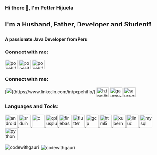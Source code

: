 ### Hi there 👋, I'm Petter Hijuela

## I'm a Husband, Father, Developer and Student:exclamation:

#### A passionate Java Developer from Peru

### Connect with me:

[<img align="center" src="https://cdn.jsdelivr.net/npm/simple-icons@3.0.1/icons/linkedin.svg" alt="popehiflo-linkedin" height="30" width="40" />](https://www.linkedin.com/in/popehiflo/)
[<img align="center" src="https://cdn.jsdelivr.net/npm/simple-icons@3.0.1/icons/microsoftoutlook.svg" alt="popehiflo-outlook" height="30" width="40" />](poolpetterhijue@hotmail.com)
[<img align="center" src="https://cdn.jsdelivr.net/npm/simple-icons@3.0.1/icons/twitter.svg" alt="popehiflo-twitter" height="30" width="40" />](https://twitter.com/popehiflo)

<!--
**popehiflo/popehiflo** is a ✨ _special_ ✨ repository because its `README.md` (this file) appears on your GitHub profile.

Here are some ideas to get you started:

- 🔭 I’m currently working on ...
- 🌱 I’m currently learning ...
- 👯 I’m looking to collaborate on ...
- 🤔 I’m looking for help with ...
- 💬 Ask me about ...
- 📫 How to reach me: ...
- 😄 Pronouns: ...
- ⚡ Fun fact: ...
-->

<h3 align="left">Connect with me:</h3>
<p align="left">
[<img src="https://img.shields.io/badge/LinkedIn-0077B5?style=for-the-badge&logo=linkedin&logoColor=white"/>](https://www.linkedin.com/in/popehiflo/)
<a href="https://twitter.com/https://twitter.com/sauravraa" target="blank"><img align="center" src="https://cdn.jsdelivr.net/npm/simple-icons@3.0.1/icons/twitter.svg" alt="https://twitter.com/sauravraa" height="30" width="40" /></a>
<a href="https://linkedin.com/in/gaurav-pandey-a5b884131" target="blank"><img align="center" src="https://cdn.jsdelivr.net/npm/simple-icons@3.0.1/icons/linkedin.svg" alt="gaurav-pandey-a5b884131" height="30" width="40" /></a>
<a href="https://instagram.com/sauravraa" target="blank"><img align="center" src="https://cdn.jsdelivr.net/npm/simple-icons@3.0.1/icons/instagram.svg" alt="sauravraa" height="30" width="40" /></a>
</p>

<h3 align="left">Languages and Tools:</h3>
<p align="left"> <a href="https://developer.android.com" target="_blank"> <img src="https://devicons.github.io/devicon/devicon.git/icons/android/android-original-wordmark.svg" alt="android" width="40" height="40"/> </a> <a href="https://www.arduino.cc/" target="_blank"> <img src="https://cdn.worldvectorlogo.com/logos/arduino-1.svg" alt="arduino" width="40" height="40"/> </a> <a href="https://www.cprogramming.com/" target="_blank"> <img src="https://devicons.github.io/devicon/devicon.git/icons/c/c-original.svg" alt="c" width="40" height="40"/> </a> <a href="https://www.w3schools.com/cpp/" target="_blank"> <img src="https://devicons.github.io/devicon/devicon.git/icons/cplusplus/cplusplus-original.svg" alt="cplusplus" width="40" height="40"/> </a> <a href="https://firebase.google.com/" target="_blank"> <img src="https://www.vectorlogo.zone/logos/firebase/firebase-icon.svg" alt="firebase" width="40" height="40"/> </a> <a href="https://flutter.dev" target="_blank"> <img src="https://www.vectorlogo.zone/logos/flutterio/flutterio-icon.svg" alt="flutter" width="40" height="40"/> </a> <a href="https://cloud.google.com" target="_blank"> <img src="https://www.vectorlogo.zone/logos/google_cloud/google_cloud-icon.svg" alt="gcp" width="40" height="40"/> </a> <a href="https://www.w3.org/html/" target="_blank"> <img src="https://devicons.github.io/devicon/devicon.git/icons/html5/html5-original-wordmark.svg" alt="html5" width="40" height="40"/> </a> <a href="https://kubernetes.io" target="_blank"> <img src="https://www.vectorlogo.zone/logos/kubernetes/kubernetes-icon.svg" alt="kubernetes" width="40" height="40"/> </a> <a href="https://www.linux.org/" target="_blank"> <img src="https://devicons.github.io/devicon/devicon.git/icons/linux/linux-original.svg" alt="linux" width="40" height="40"/> </a> <a href="https://www.mysql.com/" target="_blank"> <img src="https://devicons.github.io/devicon/devicon.git/icons/mysql/mysql-original-wordmark.svg" alt="mysql" width="40" height="40"/> </a> <a href="https://www.python.org" target="_blank"> <img src="https://devicons.github.io/devicon/devicon.git/icons/python/python-original.svg" alt="python" width="40" height="40"/> </a> </p>

<p><img align="left" src="https://github-readme-stats.vercel.app/api/top-langs?username=codewithgauri&show_icons=true&locale=en&layout=compact" alt="codewithgauri" /></p>

<p>&nbsp;<img align="center" src="https://github-readme-stats.vercel.app/api?username=codewithgauri&show_icons=true&locale=en" alt="codewithgauri" /></p>

